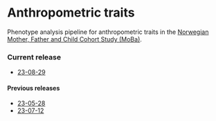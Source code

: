 # Anthropometric traits
Phenotype analysis pipeline for anthropometric traits in the [Norwegian Mother, Father and Child Cohort Study (MoBa)](fhi.no/en/studies/moba).
### Current release
- [23-08-29](23-08-29/README.md)
#### Previous releases
- [23-05-28](file)
- [23-07-12](file)
